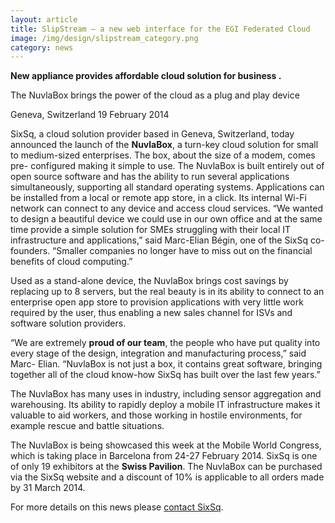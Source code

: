 ```yaml
---
layout: article
title: SlipStream – a new web interface for the EGI Federated Cloud
image: /img/design/slipstream_category.png
category: news
---
```


**New appliance provides affordable cloud solution for business .**

The NuvlaBox brings the power of the cloud as a plug and play device

Geneva, Switzerland 19 February 2014

SixSq, a cloud solution provider based in Geneva, Switzerland, today announced the launch of the **NuvlaBox**, a turn-key cloud solution for small to medium-sized enterprises. The box, about the size of a modem, comes pre- configured making it simple to use. The NuvlaBox is built entirely out of open source software and has the ability to run several applications simultaneously, supporting all standard operating systems. Applications can be installed from a local or remote app store, in a click. Its internal Wi-Fi network can connect to any device and access cloud services. “We wanted to design a beautiful device we could use in our own office and at the same time provide a simple solution for SMEs struggling with their local IT infrastructure and applications,” said Marc-Elian Bégin, one of the SixSq co- founders. “Smaller companies no longer have to miss out on the financial benefits of cloud computing.”

Used as a stand-alone device, the NuvlaBox brings cost savings by replacing up to 8 servers, but the real beauty is in its ability to connect to an enterprise open app store to provision applications with very little work required by the user, thus enabling a new sales channel for ISVs and software solution providers.

“We are extremely **proud of our team**, the people who have put quality into every stage of the design, integration and manufacturing process,” said Marc- Elian. “NuvlaBox is not just a box, it contains great software, bringing together all of the cloud know-how SixSq has built over the last few years.”

The NuvlaBox has many uses in industry, including sensor aggregation and warehousing. Its ability to rapidly deploy a mobile IT infrastructure makes it valuable to aid workers, and those working in hostile environments, for example rescue and battle situations.

The NuvlaBox is being showcased this week at the Mobile World Congress, which is taking place in Barcelona from 24-27 February 2014. SixSq is one of only 19 exhibitors at the **Swiss Pavilion**. The NuvlaBox can be purchased via the SixSq website and a discount of 10% is applicable to all orders made by 31 March 2014.


For more details on this news please [contact SixSq](mailto:info@sixsq.com).
